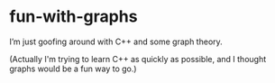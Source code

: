 fun-with-graphs
===============

I’m just goofing around with C++ and some graph theory.

(Actually I'm trying to learn C++ as quickly as possible, and I thought graphs would be a fun way to go.)
